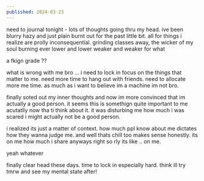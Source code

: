 ```yaml
---
published: 2024-03-23
---
```

need to journal tonight - lots of thoughts going thru my head. ive been blurry hazy and just plain burnt out for the past little bit. all for things i realize are prolly inconsequential. grinding classes away, the wicker of my soul burning ever lower and lower weaker and weaker for what

a fkign grade ?? 

what is wrong with me bro ... i need to lock in focus on the things that matter to me. need more time to hang out with friends. need to allocate more me time. as much as i want to believe im a machine im not bro.

finally soted out my inner thoughts and now im more convinced that im actually a good person. it seems this is somethign quite important to me acutatlly now tha ti think about it. it was disturbing me how much i was scared i might actually not be a good person. 

i realized its just a matter of context. how much ppl know about me dictates how they wanna judge me. and well thats chill too makes sense honestly. its on me how much i share anyways right so rly its like .. on me. 


yeah whatever 

finally clear head these days. time to lock in especially hard. think ill try tmrw and see my mental state after!